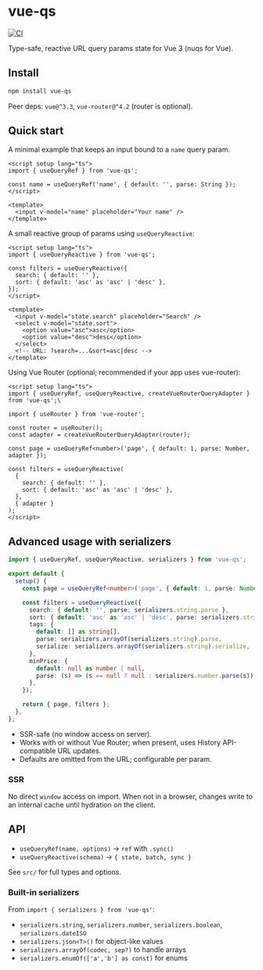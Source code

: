 # vue-qs

[![CI](https://github.com/iamsomraj/vue-qs/actions/workflows/ci.yml/badge.svg?branch=main)](https://github.com/iamsomraj/vue-qs/actions/workflows/ci.yml)

Type-safe, reactive URL query params state for Vue 3 (nuqs for Vue).

## Install

```sh
npm install vue-qs
```

Peer deps: `vue@^3.3`, `vue-router@^4.2` (router is optional).

## Quick start

A minimal example that keeps an input bound to a `name` query param.

```vue
<script setup lang="ts">
import { useQueryRef } from 'vue-qs';

const name = useQueryRef('name', { default: '', parse: String });
</script>

<template>
  <input v-model="name" placeholder="Your name" />
</template>
```

A small reactive group of params using `useQueryReactive`:

```vue
<script setup lang="ts">
import { useQueryReactive } from 'vue-qs';

const filters = useQueryReactive({
  search: { default: '' },
  sort: { default: 'asc' as 'asc' | 'desc' },
});
</script>

<template>
  <input v-model="state.search" placeholder="Search" />
  <select v-model="state.sort">
    <option value="asc">asc</option>
    <option value="desc">desc</option>
  </select>
  <!-- URL: ?search=...&sort=asc|desc -->
</template>
```

Using Vue Router (optional; recommended if your app uses vue-router):

```vue
<script setup lang="ts">
import { useQueryRef, useQueryReactive, createVueRouterQueryAdapter } from 'vue-qs';\

import { useRouter } from 'vue-router';

const router = useRouter();
const adapter = createVueRouterQueryAdapter(router);

const page = useQueryRef<number>('page', { default: 1, parse: Number, adapter });

const filters = useQueryReactive(
  {
    search: { default: '' },
    sort: { default: 'asc' as 'asc' | 'desc' },
  },
  { adapter }
);
</script>
```

## Advanced usage with serializers

```ts
import { useQueryRef, useQueryReactive, serializers } from 'vue-qs';

export default {
  setup() {
    const page = useQueryRef<number>('page', { default: 1, parse: Number });

    const filters = useQueryReactive({
      search: { default: '', parse: serializers.string.parse },
      sort: { default: 'asc' as 'asc' | 'desc', parse: serializers.string.parse },
      tags: {
        default: [] as string[],
        parse: serializers.arrayOf(serializers.string).parse,
        serialize: serializers.arrayOf(serializers.string).serialize,
      },
      minPrice: {
        default: null as number | null,
        parse: (s) => (s == null ? null : serializers.number.parse(s)),
      },
    });

    return { page, filters };
  },
};
```

- SSR-safe (no window access on server).
- Works with or without Vue Router; when present, uses History API-compatible URL updates.
- Defaults are omitted from the URL; configurable per param.

### SSR

No direct `window` access on import. When not in a browser, changes write to an internal cache until hydration on the client.

## API

- `useQueryRef(name, options)` -> `ref` with `.sync()`
- `useQueryReactive(schema)` -> `{ state, batch, sync }`

See `src/` for full types and options.

### Built-in serializers

From `import { serializers } from 'vue-qs'`:

- `serializers.string`, `serializers.number`, `serializers.boolean`, `serializers.dateISO`
- `serializers.json<T>()` for object-like values
- `serializers.arrayOf(codec, sep?)` to handle arrays
- `serializers.enumOf(['a','b'] as const)` for enums
